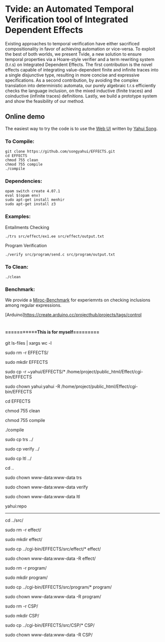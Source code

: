 # Tvide: an Automated Temporal Verification tool of Integrated Dependent Effects

Existing approaches to temporal verification have either sacrificed compositionality in favor of achieving automation or vice-versa. To exploit the best of both worlds, we present Tvide, a new solution to ensure temporal properties via a Hoare-style verifier and a term rewriting system (t.r.s) on Integrated Dependent Effects. The first contribution is the novel effects capable of integrating value-dependent finite and infinite traces into a single disjunctive type, resulting in more concise and expressive specifications. As a second contribution, by avoiding the complex translation into deterministic automata, our purely algebraic t.r.s efficiently checks the language inclusion, on the mixed inductive (finite traces) and coinductive (infinite traces) definitions. Lastly, we build a prototype system and show the feasibility of our method.

## Online demo

The easiest way to try the code is to use the [Web UI](http://loris-5.d2.comp.nus.edu.sg/Effect/index.html?ex=send_valid&type=c&options=sess) written
by [Yahui Song](https://www.comp.nus.edu.sg/~yahuis/).

### To Compile:

```
git clone https://github.com/songyahui/EFFECTS.git
cd EFFECTS
chmod 755 clean 
chmod 755 compile 
./compile
```

### Dependencies:

```
opam switch create 4.07.1
eval $(opam env)
sudo apt-get install menhir
sudo apt-get install z3
```

### Examples:

Entailments Checking 

```
./trs src/effect/ex1.ee src/effect/output.txt 
```

Program Verification

```
./verify src/program/send.c src/program/output.txt
```

### To Clean:

``` 
./clean
```

### Benchmark:

We provide a [Miroc-Benchmark](http://loris-5.d2.comp.nus.edu.sg/Effect/BenchMark.zip) for experiemnts on checking inclusions among regular expressions.

[Arduino]https://create.arduino.cc/projecthub/projects/tags/control

# 


#### ===========This is for myself=========




git ls-files | xargs wc -l

sudo rm -r EFFECTS/

sudo mkdir EFFECTS

sudo cp -r  ~yahui/EFFECTS/* /home/project/public_html/Effect/cgi-bin/EFFECTS

sudo chown yahui:yahui -R /home/project/public_html/Effect/cgi-bin/EFFECTS

cd EFFECTS

chmod 755 clean

chmod 755 compile

./compile

sudo cp trs ../

sudo cp verify ../

sudo cp ltl ../

cd ..

sudo chown www-data:www-data trs 

sudo chown www-data:www-data verify

sudo chown www-data:www-data ltl

yahui:repo

----------------------

cd ../src/

sudo rm -r effect/

sudo mkdir effect/

sudo cp ../cgi-bin/EFFECTS/src/effect/* effect/

sudo chown www-data:www-data -R effect/

sudo rm -r program/

sudo mkdir program/

sudo cp ../cgi-bin/EFFECTS/src/program/* program/

sudo chown www-data:www-data -R program/

sudo rm -r CSP/

sudo mkdir CSP/

sudo cp ../cgi-bin/EFFECTS/src/CSP/* CSP/

sudo chown www-data:www-data -R CSP/


